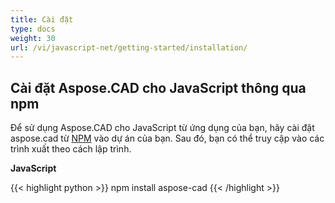 ```yaml
---
title: Cài đặt
type: docs
weight: 30
url: /vi/javascript-net/getting-started/installation/
---
```


## **Cài đặt Aspose.CAD cho JavaScript thông qua npm**

Để sử dụng Aspose.CAD cho JavaScript từ ứng dụng của bạn, hãy cài đặt aspose.cad từ [NPM](https://www.npmjs.com/@aspose-cad/) vào dự án của bạn. Sau đó, bạn có thể truy cập vào các trình xuất theo cách lập trình.

**JavaScript**

{{< highlight python >}}
npm install aspose-cad
{{< /highlight >}}
